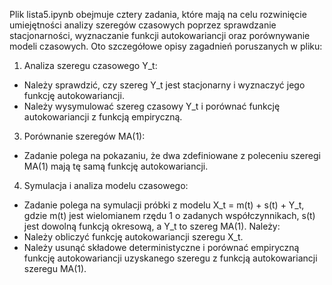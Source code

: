 Plik lista5.ipynb obejmuje cztery zadania, które mają na celu rozwinięcie umiejętności analizy szeregów czasowych poprzez sprawdzanie stacjonarności, wyznaczanie funkcji autokowariancji oraz porównywanie modeli czasowych. Oto szczegółowe opisy zagadnień poruszanych w pliku:
1. Analiza szeregu czasowego Y_t:
- Należy sprawdzić, czy szereg Y_t jest stacjonarny i wyznaczyć jego funkcję autokowariancji.
- Należy wysymulować szereg czasowy Y_t i porównać funkcję autokowariancji z funkcją empiryczną.
3. Porównanie szeregów MA(1):
- Zadanie polega na pokazaniu, że dwa zdefiniowane z poleceniu szeregi MA(1) mają tę samą funkcję autokowariancji.
4. Symulacja i analiza modelu czasowego:
- Zadanie polega na symulacji próbki z modelu X_t = m(t) + s(t) + Y_t, gdzie m(t) jest wielomianem rzędu 1 o zadanych współczynnikach, s(t) jest dowolną funkcją okresową, a Y_t to szereg MA(1). Należy:
- Należy obliczyć funkcję autokowariancji szeregu X_t.
- Należy usunąć składowe deterministyczne i porównać empiryczną funkcję autokowariancji uzyskanego szeregu z funkcją autokowariancji szeregu MA(1).
